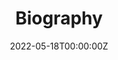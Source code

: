---
date: "2022-05-18T00:00:00Z"
summary: A short academic bio
title: "Biography"
type: widget_page
aliases: [bio]
---